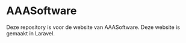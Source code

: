 # AAASoftware
Deze repository is voor de website van AAASoftware. Deze website is gemaakt in Laravel.
